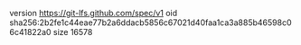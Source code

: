 version https://git-lfs.github.com/spec/v1
oid sha256:2b2fe1c44eae77b2a6ddacb5856c67021d40faa1ca3a885b46598c06c41822a0
size 16578
